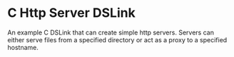 # C Http Server DSLink

An example C DSLink that can create simple http servers. Servers can either serve files from a specified directory or act as a proxy to a specified hostname.
